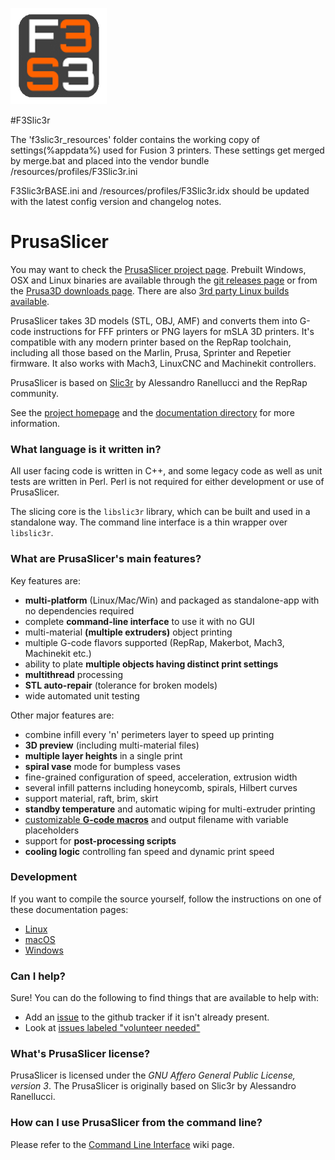 ![PrusaSlicer logo](/resources/icons/PrusaSlicer.png?raw=true)

#F3Slic3r

The 'f3slic3r_resources' folder contains the working copy of settings(%appdata%) used for Fusion 3 printers. These settings get merged by merge.bat and placed into the vendor bundle /resources/profiles/F3Slic3r.ini

F3Slic3rBASE.ini and /resources/profiles/F3Slic3r.idx should be updated with the latest config version and changelog notes.



# PrusaSlicer

You may want to check the [PrusaSlicer project page](https://www.prusa3d.com/prusaslicer/).
Prebuilt Windows, OSX and Linux binaries are available through the [git releases page](https://github.com/prusa3d/PrusaSlicer/releases) or from the [Prusa3D downloads page](https://www.prusa3d.com/drivers/). There are also [3rd party Linux builds available](https://github.com/prusa3d/PrusaSlicer/wiki/PrusaSlicer-on-Linux---binary-distributions).

PrusaSlicer takes 3D models (STL, OBJ, AMF) and converts them into G-code
instructions for FFF printers or PNG layers for mSLA 3D printers. It's
compatible with any modern printer based on the RepRap toolchain, including all
those based on the Marlin, Prusa, Sprinter and Repetier firmware. It also works
with Mach3, LinuxCNC and Machinekit controllers.

PrusaSlicer is based on [Slic3r](https://github.com/Slic3r/Slic3r) by Alessandro Ranellucci and the RepRap community.

See the [project homepage](https://www.prusa3d.com/slic3r-prusa-edition/) and
the [documentation directory](doc/) for more information.

### What language is it written in?

All user facing code is written in C++, and some legacy code as well as unit
tests are written in Perl. Perl is not required for either development or use
of PrusaSlicer.

The slicing core is the `libslic3r` library, which can be built and used in a standalone way.
The command line interface is a thin wrapper over `libslic3r`.

### What are PrusaSlicer's main features?

Key features are:

* **multi-platform** (Linux/Mac/Win) and packaged as standalone-app with no dependencies required
* complete **command-line interface** to use it with no GUI
* multi-material **(multiple extruders)** object printing
* multiple G-code flavors supported (RepRap, Makerbot, Mach3, Machinekit etc.)
* ability to plate **multiple objects having distinct print settings**
* **multithread** processing
* **STL auto-repair** (tolerance for broken models)
* wide automated unit testing

Other major features are:

* combine infill every 'n' perimeters layer to speed up printing
* **3D preview** (including multi-material files)
* **multiple layer heights** in a single print
* **spiral vase** mode for bumpless vases
* fine-grained configuration of speed, acceleration, extrusion width
* several infill patterns including honeycomb, spirals, Hilbert curves
* support material, raft, brim, skirt
* **standby temperature** and automatic wiping for multi-extruder printing
* [customizable **G-code macros**](https://github.com/prusa3d/PrusaSlicer/wiki/Slic3r-Prusa-Edition-Macro-Language) and output filename with variable placeholders
* support for **post-processing scripts**
* **cooling logic** controlling fan speed and dynamic print speed

### Development

If you want to compile the source yourself, follow the instructions on one of
these documentation pages:
* [Linux](doc/How%20to%20build%20-%20Linux%20et%20al.md)
* [macOS](doc/How%20to%20build%20-%20Mac%20OS.md)
* [Windows](doc/How%20to%20build%20-%20Windows.md)

### Can I help?

Sure! You can do the following to find things that are available to help with:
* Add an [issue](https://github.com/prusa3d/PrusaSlicer/issues) to the github tracker if it isn't already present.
* Look at [issues labeled "volunteer needed"](https://github.com/prusa3d/PrusaSlicer/issues?utf8=%E2%9C%93&q=is%3Aopen+is%3Aissue+label%3A%22volunteer+needed%22)

### What's PrusaSlicer license?

PrusaSlicer is licensed under the _GNU Affero General Public License, version 3_.
The PrusaSlicer is originally based on Slic3r by Alessandro Ranellucci.

### How can I use PrusaSlicer from the command line?

Please refer to the [Command Line Interface](https://github.com/prusa3d/PrusaSlicer/wiki/Command-Line-Interface) wiki page.
